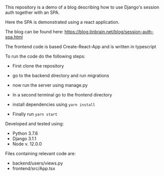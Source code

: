 This repository is a demo of a blog describing how to use Django's session auth together with an SPA.

Here the SPA is demonstrated using a react application.

The blog can be found here: https://blog.tinbrain.net/blog/session-auth-spa.html

The frontend code is based Create-React-App and is written in typescript

To run the code do the following steps:

- First clone the repository
- go to the backend directory and run migrations
- now run the server using manage.py

- In a second terminal go to the frontend directory
- install dependencies using `yarn install`
- Finally run `yarn start`

Developed and tested using:

- Python 3.7.6
- Django 3.1.1
- Node v. 12.0.0

Files containing relevant code are:

- backend/users/views.py
- frontend/src/App.tsx
